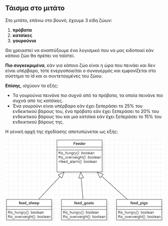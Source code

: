## Τάισμα στο μιτάτο

Στο μιτάτο, επάνω στο βουνό, έχουμε 3 είδη ζώων:
1. **πρόβατα**
2. **κατσίκες**
3. **γουρούνια**

Θα χρειαστεί να αναπτύξουμε ένα λογισμικό που να μας ειδοποιεί εάν κάποιο ζώο θα πρέπει να ταϊστεί.

**Πιο συγκεκριμένα**, εάν για κάποιο ζώο είναι η ώρα που πεινάει και δεν είναι υπέρβαρο, τότε ενεργοποιείται ο συναγερμός και εμφανίζεται στο σύστημα το id και οι συντεταγμένες του ζώου.

**Επίσης**, ισχύουν τα εξής:
- Τα γουρούνια πεινάνε πιο συχνά από τα πρόβατα, τα οποία πεινάνε πιο συχνά από τις κατσίκες.
- Ένα γουρούνι είναι υπέρβαρο εάν έχει ξεπεράσει το 25% του ενδεικτικού βάρους του, ένα πρόβατο εάν έχει ξεπεράσει το 20% του ενδεικτικού βάρους του και μια κατσίκα εάν έχει ξεπεράσει το 15% του ενδεικτικού βάρους της.

Η γενική αρχή της σχεδίασης αποτυπώνεται ως εξής:

![Διάγραμμα κλάσεων](../img/mitatoTemplateMethod.png)
